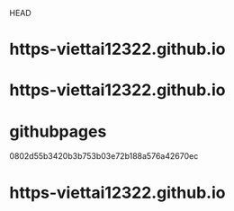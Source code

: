  HEAD
# https-viettai12322.github.io
# https-viettai12322.github.io

# githubpages
 0802d55b3420b3b753b03e72b188a576a42670ec
# https-viettai12322.github.io
